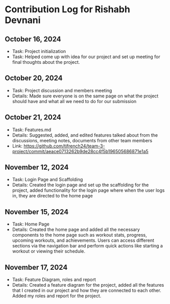 # Contribution Log for Rishabh Devnani

## October 16, 2024
- Task: Project initialization
- Task: Helped come up with idea for our project and set up meeting for final thoughts about the project.

## October 20, 2024
- Task: Project discussion and members meeting
- Details: Made sure everyone is on the same page on what the project should have and what all we need to do for our submission

## October 21, 2024
- Task: Features.md
- Details: Suggested, added, and edited features talked about from the discussions, meeting notes, documents from other team members
- Link: https://github.com/tjfrench24/team-3-project/commit/aeace0713262b9de28cc4f5b196505686871e1a5

## November 12, 2024
- Task: Login Page and Scaffolding
- Details: Created the login page and set up the scaffolding for the project, added functionality for the login page where when the user logs in, they are directed to the home page

## November 15, 2024
- Task: Home Page
- Details: Created the home page and added all the necessary components to the home page such as workout stats, progress, upcoming workouts, and achievements. Users can access different sections via the navigation bar and perform quick actions like starting a workout or viewing their schedule.

## November 17, 2024
- Task: Feature Diagram, roles and report
- Details: Created a feature diagram for the project, added all the features that I created in our project and how they are connected to each other. Added my roles and report for the project.